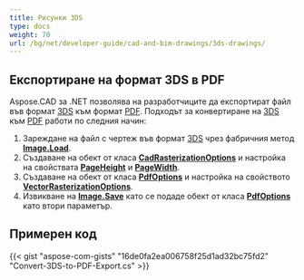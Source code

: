 ```yaml
---
title: Рисунки 3DS
type: docs
weight: 70
url: /bg/net/developer-guide/cad-and-bim-drawings/3ds-drawings/
---
```


## **Експортиране на формат 3DS в PDF**

Aspose.CAD за .NET позволява на разработчиците да експортират файл във формат [3DS](https://docs.fileformat.com/3d/3ds/) към формат [PDF](https://docs.fileformat.com/pdf/). Подходът за конвертиране на [3DS](https://docs.fileformat.com/3d/3ds/) към [PDF](https://docs.fileformat.com/pdf/) работи по следния начин:

1. Зареждане на файл с чертеж във формат [3DS](https://docs.fileformat.com/3d/3ds/) чрез фабричния метод [**Image.Load**](https://reference.aspose.com/cad/net/aspose.cad.image/load/methods/2).
1. Създаване на обект от класа [**CadRasterizationOptions**](https://reference.aspose.com/cad/net/aspose.cad.imageoptions/cadrasterizationoptions) и настройка на свойствата [**PageHeight**](https://reference.aspose.com/cad/net/aspose.cad.imageoptions/vectorrasterizationoptions/properties/pageheight) и [**PageWidth**](https://reference.aspose.com/cad/net/aspose.cad.imageoptions/vectorrasterizationoptions/properties/pagewidth).
1. Създаване на обект от класа [**PdfOptions**](https://reference.aspose.com/cad/net/aspose.cad.imageoptions/pdfoptions) и настройка на свойството [**VectorRasterizationOptions**](https://reference.aspose.com/cad/net/aspose.cad.imageoptions/vectorrasterizationoptions).
1. Извикване на [**Image.Save**](https://reference.aspose.com/cad/net/aspose.cad/image/methods/save/index) като се подаде обект от класа [**PdfOptions**](https://reference.aspose.com/cad/net/aspose.cad.imageoptions/pdfoptions) като втори параметър.

## Примерен код

{{< gist "aspose-com-gists" "16de0fa2ea006758f25d1ad32bc75fd2" "Convert-3DS-to-PDF-Export.cs" >}}
